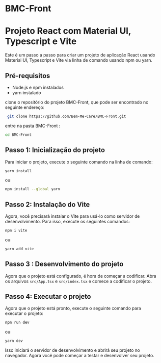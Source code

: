# BMC-Front


# Projeto React com Material UI, Typescript e Vite

Este é um passo a passo para criar um projeto de aplicação React usando Material UI, Typescript e Vite via linha de comando usando npm ou yarn.

## Pré-requisitos

* Node.js e npm instalados
* yarn instalado 

 clone o repositório do projeto BMC-Front, que pode ser encontrado no seguinte endereço:
```bash
 git clone https://github.com/Bem-Me-Care/BMC-Front.git
 ```
 
 entre na pasta BMC-Front :
 ```bash
 cd BMC-Front
 ```


## Passo 1: Inicialização do projeto

Para iniciar o projeto, execute o seguinte comando na linha de comando:

```bash
yarn install
```
ou 
```bash
npm install --global yarn
```

## Passo 2: Instalação do Vite

Agora, você precisará instalar o Vite para usá-lo como servidor de desenvolvimento. Para isso, execute os seguintes comandos:

```bash
npm i vite 
```

ou

```bash
yarn add vite
```

## Passo 3  : Desenvolvimento do projeto

Agora que o projeto está configurado, é hora de começar a codificar. Abra os arquivos `src/App.tsx` e `src/index.tsx` e comece a codificar o projeto.

## Passo 4: Executar o projeto

Agora que o projeto está pronto, execute o seguinte comando para executar o projeto:

```bash
npm run dev
```

ou

```bash
yarn dev
```

Isso iniciará o servidor de desenvolvimento e abrirá seu projeto no navegador. Agora você pode começar a testar e desenvolver seu projeto.
